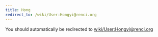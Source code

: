 ```yaml
---
title: Hong
redirect_to: /wiki/User:Hongyi@renci.org
---
```


You should automatically be redirected to [wiki/User:Hongyi@renci.org](User:Hongyi@renci.org)
